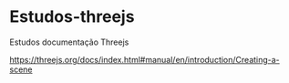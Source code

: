 # Estudos-threejs

Estudos documentação Threejs

https://threejs.org/docs/index.html#manual/en/introduction/Creating-a-scene
